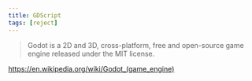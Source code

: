 ```yaml
---
title: GDScript
tags: [reject]
---
```


> Godot is a 2D and 3D, cross-platform, free and open-source game engine
> released under the MIT license.

<https://en.wikipedia.org/wiki/Godot_(game_engine)>
